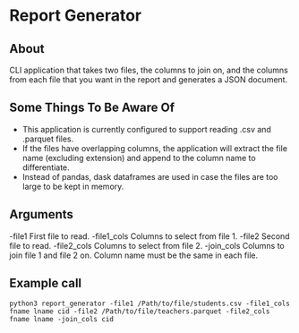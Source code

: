 # Report Generator


## About

CLI application that takes two files, the columns to join on, and the columns from each file
that you want in the report and generates a JSON document. 


## Some Things To Be Aware Of

* This application is currently configured to support reading .csv and .parquet files. 
* If the files have overlapping columns, the application will extract the file name (excluding extension) and append to the column name to differentiate.
* Instead of pandas, dask dataframes are used in case the files are too large to be kept in memory.

## Arguments
  -file1          First file to read.
  -file1_cols     Columns to select from file 1.
  -file2          Second file to read.
  -file2_cols     Columns to select from file 2.
  -join_cols      Columns to join file 1 and file 2 on. Column name must be the same in each 				 file.

## Example call
```python3 report_generator -file1 /Path/to/file/students.csv -file1_cols fname lname cid -file2 /Path/to/file/teachers.parquet -file2_cols fname lname -join_cols cid``` 


